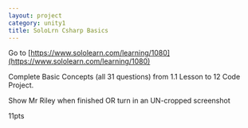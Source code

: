 ```yaml
---
layout: project
category: unity1
title: SoloLrn Csharp Basics
---
```


Go to [https://www.sololearn.com/learning/1080](https://www.sololearn.com/learning/1080) 

Complete Basic Concepts (all 31 questions) from 1.1 Lesson  to 12 Code Project.

Show Mr Riley when finished OR turn in an UN-cropped screenshot

11pts
